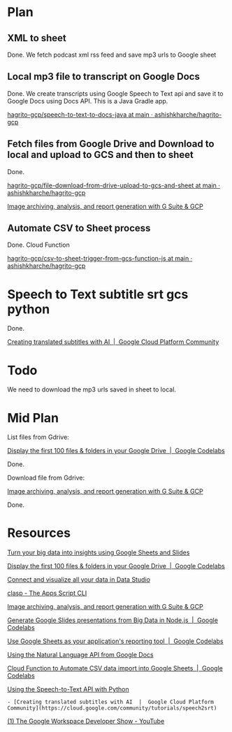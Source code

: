 # Plan

## XML to sheet

Done. We fetch podcast xml rss feed and save mp3 urls to Google sheet

## Local mp3 file to transcript on Google Docs

Done. We create transcripts using Google Speech to Text api and save it to Google Docs using Docs API. This is a Java Gradle app.

[hagrito-gcp/speech-to-text-to-docs-java at main · ashishkharche/hagrito-gcp](https://github.com/ashishkharche/hagrito-gcp/tree/main/speech-to-text-to-docs-java)

## Fetch files from Google Drive and Download to local and upload to GCS and then to sheet

Done.

[hagrito-gcp/file-download-from-drive-upload-to-gcs-and-sheet at main · ashishkharche/hagrito-gcp](https://github.com/ashishkharche/hagrito-gcp/tree/main/file-download-from-drive-upload-to-gcs-and-sheet)

[Image archiving, analysis, and report generation with G Suite & GCP](https://codelabs.developers.google.com/codelabs/drive-gcs-vision-sheets/#7)

## Automate CSV to Sheet process

Done. Cloud Function

[hagrito-gcp/csv-to-sheet-trigger-from-gcs-function-js at main · ashishkharche/hagrito-gcp](https://github.com/ashishkharche/hagrito-gcp/tree/main/csv-to-sheet-trigger-from-gcs-function-js)


# Speech to Text subtitle srt gcs python

Done. 

[Creating translated subtitles with AI  |  Google Cloud Platform Community](https://cloud.google.com/community/tutorials/speech2srt)








# Todo

We need to download the mp3 urls saved in sheet to local.










# Mid Plan

List files from Gdrive:

[Display the first 100 files & folders in your Google Drive  |  Google Codelabs](https://codelabs.developers.google.com/codelabs/gsuite-apis-intro?hl=en#0)

Done. 

Download file from Gdrive:

[Image archiving, analysis, and report generation with G Suite & GCP](https://codelabs.developers.google.com/codelabs/drive-gcs-vision-sheets/#7)

Done.

# Resources

[Turn your big data into insights using Google Sheets and Slides](https://codelabs.developers.google.com/codelabs/bigquery-sheets-slides?hl=en#2)

[Display the first 100 files & folders in your Google Drive  |  Google Codelabs](https://codelabs.developers.google.com/codelabs/gsuite-apis-intro?hl=en#0)

[Connect and visualize all your data in Data Studio](https://codelabs.developers.google.com/codelabs/community-connectors?hl=en#0)

[clasp - The Apps Script CLI](https://codelabs.developers.google.com/codelabs/clasp?hl=en#0)

[Image archiving, analysis, and report generation with G Suite & GCP](https://codelabs.developers.google.com/codelabs/drive-gcs-vision-sheets/#7)

[Generate Google Slides presentations from Big Data in Node.js  |  Google Codelabs](https://codelabs.developers.google.com/codelabs/slides-api#0)

[Use Google Sheets as your application's reporting tool  |  Google Codelabs](https://codelabs.developers.google.com/codelabs/sheets-api#0)

[Using the Natural Language API from Google Docs](https://kiosk-dot-codelabs-site.appspot.com/codelabs/nlp-from-google-docs/index.html?index=..%2F..index#0)

[Cloud Function to Automate CSV data import into Google Sheets  |  Google Codelabs](https://codelabs.developers.google.com/codelabs/cloud-function2sheet?hl=en#0)

[Using the Speech-to-Text API with Python](https://codelabs.developers.google.com/codelabs/cloud-speech-text-python3#0)

    - [Creating translated subtitles with AI  |  Google Cloud Platform Community](https://cloud.google.com/community/tutorials/speech2srt)

[(1) The Google Workspace Developer Show - YouTube](https://www.youtube.com/playlist?list=PLOU2XLYxmsIJJFx_MVCQJ7eWF3gDxklgJ)